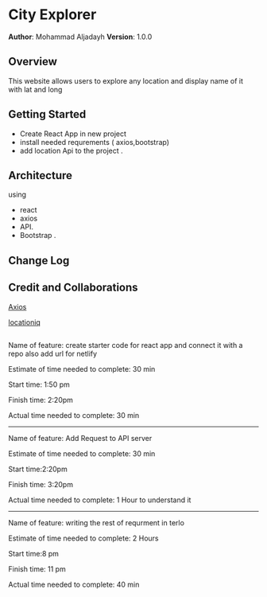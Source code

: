 # City Explorer

**Author**: Mohammad Aljadayh 
**Version**: 1.0.0

## Overview

This website allows users to explore any location and display name of it with lat and long 


## Getting Started
- Create React App in new project 
- install needed requrements ( axios,bootstrap)
- add location Api to the project . 

## Architecture

using 
- react 
-  axios
- API.
- Bootstrap . 

## Change Log


## Credit and Collaborations
[ Axios](https://axios-http.com/docs/api_intro)

[ locationiq](https://locationiq.com/)

## 
 
Name of feature: create starter code for react app and connect it with a repo also add url for netlify  

Estimate of time needed to complete: 30 min

Start time: 1:50 pm

Finish time: 2:20pm

Actual time needed to complete: 30 min

------------------------------------------------------ 

Name of feature: Add Request to API server

Estimate of time needed to complete: 30 min

Start time:2:20pm

Finish time: 3:20pm

Actual time needed to complete: 1 Hour to understand it 

----------------------------------------------------------------------------

Name of feature:  writing  the rest of requrment in terlo  

Estimate of time needed to complete: 2 Hours 

Start time:8 pm

Finish time: 11 pm

Actual time needed to complete: 40 min


